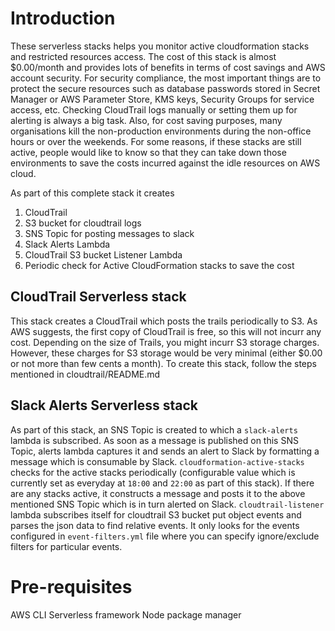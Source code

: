 # Introduction
These serverless stacks helps you monitor active cloudformation stacks and restricted resources access. The cost of this stack is almost $0.00/month and provides lots of benefits in terms of cost savings and AWS account security. For security compliance, the most important things are to protect the secure resources such as database passwords stored in Secret Manager or AWS Parameter Store, KMS keys, Security Groups for service access, etc. Checking CloudTrail logs manually or setting them up for alerting is always a big task. Also, for cost saving purposes, many organisations kill the non-production environments during the non-office hours or over the weekends. For some reasons, if these stacks are still active, people would like to know so that they can take down those environments to save the costs incurred against the idle resources on AWS cloud.

As part of this complete stack it creates
1. CloudTrail
2. S3 bucket for cloudtrail logs
3. SNS Topic for posting messages to slack
4. Slack Alerts Lambda
5. CloudTrail S3 bucket Listener Lambda
6. Periodic check for Active CloudFormation stacks to save the cost

## CloudTrail Serverless stack
This stack creates a CloudTrail which posts the trails periodically to S3. As AWS suggests, the first copy of CloudTrail is free, so this will not incurr any cost. Depending on the size of Trails, you might incurr S3 storage charges. However, these charges for S3 storage would be very minimal (either $0.00 or not more than few cents a month). To create this stack, follow the steps mentioned in cloudtrail/README.md

## Slack Alerts Serverless stack
As part of this stack, an SNS Topic is created to which a `slack-alerts` lambda is subscribed. As soon as a message is published on this SNS Topic, alerts lambda captures it and sends an alert to Slack by formatting a message which is consumable by Slack. `cloudformation-active-stacks` checks for the active stacks periodically (configurable value which is currently set as  everyday at `18:00` and `22:00` as part of this stack). If there are any stacks active, it constructs a message and posts it to the above mentioned SNS Topic which is in turn alerted on Slack. `cloudtrail-listener` lambda subscribes itself for cloudtrail S3 bucket put object events and parses the json data to find relative events. It only looks for the events configured in `event-filters.yml` file where you can specify ignore/exclude filters for particular events.

# Pre-requisites
AWS CLI
Serverless framework
Node package manager